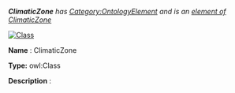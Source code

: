 ___ClimaticZone__ 
 has
 [Category:OntologyElement](../../Category/OntologyElement "Category:OntologyElement") 
 and is an
 [element of](../../Property/ElementOf "Property:ElementOf") 
[ClimaticZone](../../Submissions/ClimaticZone "Submissions:ClimaticZone")_




  





[![Class](../../images/thumb/2/27/Class.gif/45px-Class.gif)](../../Image/Class.gif "Class")


__Name__ 
 : ClimaticZone
 



__Type:__ 
 owl:Class
 



__Description__ 
 :
